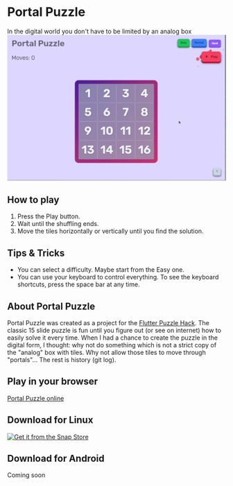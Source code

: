 # Portal Puzzle

In the digital world you don\'t have to be limited by an analog box
<img src="assets/readme/game-play.gif">

## How to play

1. Press the Play button.
2. Wait until the shuffling ends.
3. Move the tiles horizontally or vertically until you find the solution.

## Tips & Tricks

- You can select a difficulty. Maybe start from the Easy one.
- You can use your keyboard to control everything. To see the keyboard shortcuts, press the space
  bar at any time.

## About Portal Puzzle

Portal Puzzle was created as a project for the [Flutter Puzzle Hack](https://flutterhack.devpost.com/). The classic 15 slide puzzle is
fun until you figure out (or see on internet) how to easily solve it every time.
When I had a chance to create the puzzle in the digital form, I thought: why not do something which is not a strict copy of the "analog" box with tiles.
Why not allow those tiles to move through "portals"... The rest is history (git log).

## Play in your browser

[Portal Puzzle online](https://mivoligo.github.io/puzzle/)

## Download for Linux 

[![Get it from the Snap Store](https://snapcraft.io/static/images/badges/en/snap-store-black.svg)](https://snapcraft.io/portal-puzzle)


## Download for Android

Coming soon